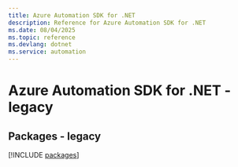 ```yaml
---
title: Azure Automation SDK for .NET
description: Reference for Azure Automation SDK for .NET
ms.date: 08/04/2025
ms.topic: reference
ms.devlang: dotnet
ms.service: automation
---
```

# Azure Automation SDK for .NET - legacy
## Packages - legacy
[!INCLUDE [packages](automation-index.md)]